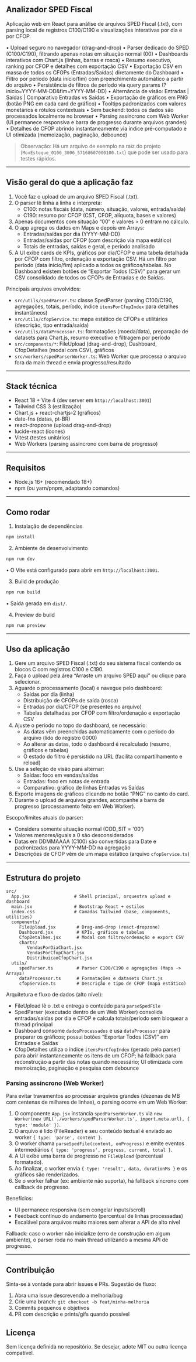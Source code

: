 ## Analizador SPED Fiscal

Aplicação web em React para análise de arquivos SPED Fiscal (.txt), com parsing local de registros C100/C190 e visualizações interativas por dia e por CFOP.

• Upload seguro no navegador (drag-and-drop)
• Parser dedicado do SPED (C100/C190), filtrando apenas notas em situação normal (00)
• Dashboards interativos com Chart.js (linhas, barras e rosca)
• Resumo executivo, ranking por CFOP e detalhes com exportação CSV
• Exportação CSV em massa de todos os CFOPs (Entradas/Saídas) diretamente do Dashboard
• Filtro por período (data início/fim) com preenchimento automático a partir do arquivo
• Persistência de filtros de período via query params (?inicio=YYYY-MM-DD&fim=YYYY-MM-DD)
• Alternância de visão: Entradas | Saídas | Comparativo Entradas vs Saídas
• Exportação de gráficos em PNG (botão PNG em cada card de gráfico)
• Tooltips padronizados com valores monetários e rótulos contextuais
• Sem backend: todos os dados são processados localmente no browser
• Parsing assíncrono com Web Worker (UI permanece responsiva e barra de progresso durante arquivos grandes)
• Detalhes de CFOP abrindo instantaneamente via índice pré-computado e UI otimizada (memoização, paginação, debounce)

> Observação: Há um arquivo de exemplo na raiz do projeto (`MovEstoque_0106_3006_57168607000100.txt`) que pode ser usado para testes rápidos.

---

## Visão geral do que a aplicação faz

1. Você faz o upload de um arquivo SPED Fiscal (.txt).
2. O parser lê linha a linha e interpreta:
   - C100: notas fiscais (data, número, situação, valores, entrada/saída)
   - C190: resumo por CFOP (CST, CFOP, alíquota, bases e valores)
3. Apenas documentos com situação “00” e valores > 0 entram no cálculo.
4. O app agrega os dados em Maps e depois em Arrays:
   - Entradas/saídas por dia (YYYY-MM-DD)
   - Entradas/saídas por CFOP (com descrição via mapa estático)
   - Totais de entradas, saídas e geral, e período analisado
5. A UI exibe cards de KPIs, gráficos por dia/CFOP e uma tabela detalhada por CFOP com filtro, ordenação e exportação CSV. Há um filtro por período (data início/fim) aplicado a todos os gráficos/tabelas. No Dashboard existem botões de “Exportar Todos (CSV)” para gerar um CSV consolidado de todos os CFOPs de Entradas e de Saídas.

Principais arquivos envolvidos:

- `src/utils/spedParser.ts`: classe SpedParser (parsing C100/C190, agregações, totais, período, índice `itensPorCfopIndex` para detalhes instantâneos)
- `src/utils/cfopService.ts`: mapa estático de CFOPs e utilitários (descrição, tipo entrada/saída)
- `src/utils/dataProcessor.ts`: formatações (moeda/data), preparação de datasets para Chart.js, resumo executivo e filtragem por período
- `src/components/*`: FileUpload (drag-and-drop), Dashboard, CfopDetalhes (modal com CSV), gráficos
- `src/workers/spedParserWorker.ts`: Web Worker que processa o arquivo fora da main thread e envia progresso/resultado

---

## Stack técnica

- React 18 + Vite 4 (dev server em `http://localhost:3001`)
- Tailwind CSS 3 (estilização)
- Chart.js + react-chartjs-2 (gráficos)
- date-fns (datas, pt-BR)
- react-dropzone (upload drag-and-drop)
- lucide-react (ícones)
- Vitest (testes unitários)
- Web Workers (parsing assíncrono com barra de progresso)

---

## Requisitos

- Node.js 16+ (recomendado 18+)
- npm (ou yarn/pnpm, adaptando comandos)

---

## Como rodar

1. Instalação de dependências

```bash
npm install
```

2. Ambiente de desenvolvimento

```bash
npm run dev
```

• O Vite está configurado para abrir em `http://localhost:3001`.

3. Build de produção

```bash
npm run build
```

• Saída gerada em `dist/`.

4. Preview do build

```bash
npm run preview
```

---

## Uso da aplicação

1. Gere um arquivo SPED Fiscal (.txt) do seu sistema fiscal contendo os blocos C com registros C100 e C190.
2. Faça o upload pela área “Arraste um arquivo SPED aqui” ou clique para selecionar.
3. Aguarde o processamento (local) e navegue pelo dashboard:
   - Saídas por dia (linha)
   - Distribuição de CFOPs de saída (rosca)
   - Entradas por dia/CFOP (se presentes no arquivo)
   - Tabelas detalhadas por CFOP com filtro/ordenação e exportação CSV
4. Ajuste o período no topo do dashboard, se necessário:
   - As datas vêm preenchidas automaticamente com o período do arquivo (lido do registro 0000)
   - Ao alterar as datas, todo o dashboard é recalculado (resumo, gráficos e tabelas)
   - O estado do filtro é persistido na URL (facilita compartilhamento e reload)
5. Use a seleção de visão para alternar:
   - Saídas: foco em vendas/saídas
   - Entradas: foco em notas de entrada
   - Comparativo: gráfico de linhas Entradas vs Saídas
6. Exporte imagens de gráficos clicando no botão “PNG” no canto do card.
7. Durante o upload de arquivos grandes, acompanhe a barra de progresso (processamento feito em Web Worker).

Escopo/limites atuais do parser:

- Considera somente situação normal (COD_SIT = '00')
- Valores menores/iguais a 0 são desconsiderados
- Datas em DDMMAAAA (C100) são convertidas para Date e padronizadas para YYYY-MM-DD na agregação
- Descrições de CFOP vêm de um mapa estático (arquivo `cfopService.ts`)

---

## Estrutura do projeto

```
src/
  App.jsx                 # Shell principal, orquestra upload e dashboard
  main.jsx                # Bootstrap React + estilos
  index.css               # Camadas Tailwind (base, components, utilities)
  components/
	 FileUpload.jsx        # Drag-and-drop (react-dropzone)
	 Dashboard.jsx         # KPIs, gráficos e tabelas
	 CfopDetalhes.jsx      # Modal com filtro/ordenação e export CSV
	 charts/
		VendasPorDiaChart.jsx
		VendasPorCfopChart.jsx
		DistribuicaoCfopChart.jsx
  utils/
	 spedParser.ts         # Parser C100/C190 e agregações (Maps -> Arrays)
	 dataProcessor.ts      # Formatações e datasets Chart.js
	 cfopService.ts        # Descrição e tipo de CFOP (mapa estático)
```

Arquitetura e fluxo de dados (alto nível):

- FileUpload lê o .txt e entrega o conteúdo para `parseSpedFile`
- SpedParser (executado dentro de um Web Worker) consolida entradas/saídas por dia e CFOP e calcula totais/período sem bloquear a thread principal
- Dashboard consome `dadosProcessados` e usa `dataProcessor` para preparar os gráficos; possui botões “Exportar Todos (CSV)” em Entradas e Saídas
- CfopDetalhes utiliza o índice `itensPorCfopIndex` (gerado pelo parser) para abrir instantaneamente os itens de um CFOP; há fallback para reconstrução a partir das notas quando necessário; UI otimizada com memoização, paginação e pesquisa com debounce

### Parsing assíncrono (Web Worker)

Para evitar travamentos ao processar arquivos grandes (dezenas de MB com centenas de milhares de linhas), o parsing ocorre em um Web Worker:

1. O componente `App.jsx` instancia `spedParserWorker.ts` via `new Worker(new URL('./workers/spedParserWorker.ts', import.meta.url), { type: 'module' })`.
2. O arquivo é lido (FileReader) e seu conteúdo textual é enviado ao worker `{ type: 'parse', content }`.
3. O worker chama `parseSpedFile(content, onProgress)` e emite eventos intermediários `{ type: 'progress', progress, current, total }`.
4. A UI exibe uma barra de progresso no `FileUpload` (percentual formatado).
5. Ao finalizar, o worker envia `{ type: 'result', data, durationMs }` e os gráficos são renderizados.
6. Se o worker falhar (ex: ambiente não suporta), há fallback síncrono com callback de progresso.

Benefícios:

- UI permanece responsiva (sem congelar inputs/scroll)
- Feedback contínuo do andamento (percentual de linhas processadas)
- Escalável para arquivos muito maiores sem alterar a API de alto nível

Fallback: caso o worker não inicialize (erro de construção em algum ambiente), o parser roda no main thread utilizando a mesma API de progresso.

---

## Contribuição

Sinta-se à vontade para abrir issues e PRs. Sugestão de fluxo:

1. Abra uma issue descrevendo a melhoria/bug
2. Crie uma branch: `git checkout -b feat/minha-melhoria`
3. Commits pequenos e objetivos
4. PR com descrição e prints/gifs quando possível

## Licença

Sem licença definida no repositório. Se desejar, adote MIT ou outra licença compatível.
